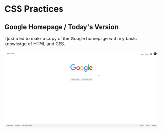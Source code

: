 # CSS Practices

## Google Homepage / Today's Version

I just tried to make a copy of the Google homepage with my basic knowledge of HTML and CSS.

![Preview](assets/googlenow.png)